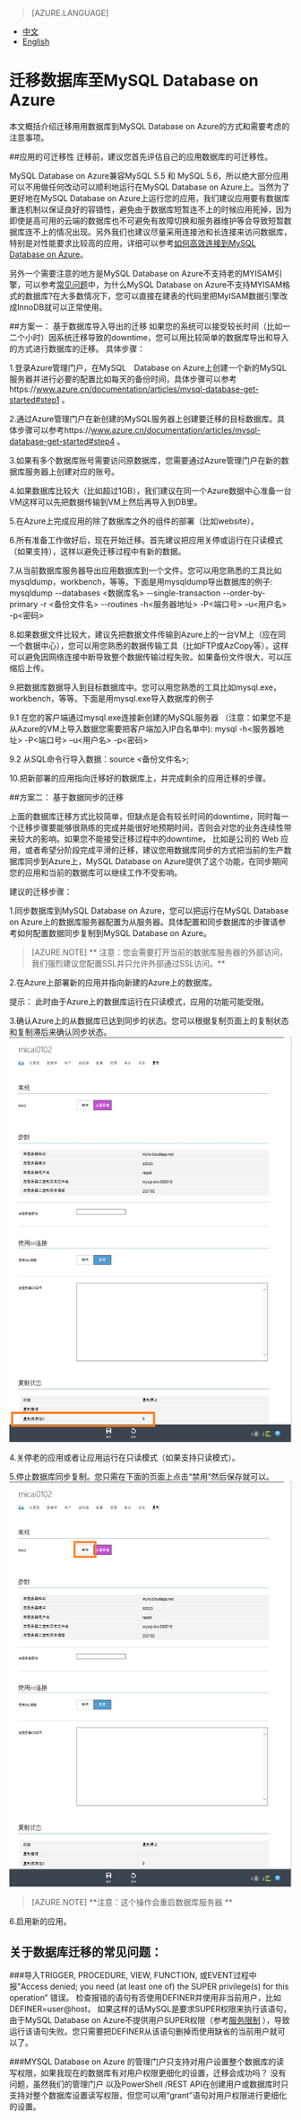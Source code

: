 <properties linkid="" urlDisplayName="" pageTitle="如何迁移数据库至MySQL Database on Azure- Azure 微软云" metaKeywords="Azure 云，技术文档，文档与资源，MySQL,数据库，连接池,应用迁移，connection pool, Azure MySQL, MySQL PaaS,Azure MySQL PaaS, Azure MySQL Service, Azure RDS" description="
通过SSL加密访问数据库，可以保障您访问的安全性，本文介绍如何下载并配置SSL证书。目前MySQL Database on Azure支持利用公钥在服务器端进行加密验证。" metaCanonical="" services="MySQL" documentationCenter="Services" title="" authors="" solutions="" manager="" editor="" />

<tags ms.service="mysql" ms.date="07/05/2016" wacn.date="07/05/2016" wacn.lang="cn" />

> [AZURE.LANGUAGE]
- [中文](/documentation/articles/mysql-database-migration)
- [English](/documentation/articles/mysql-database-enus-migration)

# 迁移数据库至MySQL Database on Azure
本文概括介绍迁移用用数据库到MySQL Database on Azure的方式和需要考虑的注意事项。

##应用的可迁移性
迁移前，建议您首先评估自己的应用数据库的可迁移性。

MySQL Database on Azure兼容MySQL 5.5 和 MySQL 5.6，所以绝大部分应用可以不用做任何改动可以顺利地运行在MySQL Database on Azure上。当然为了更好地在MySQL Database on Azure上运行您的应用，我们建议应用要有数据库重连机制以保证良好的容错性，避免由于数据库短暂连不上的时候应用死掉，因为即使是高可用的云端的数据库也不可避免有故障切换和服务器维护等会导致短暂数据库连不上的情况出现。另外我们也建议尽量采用连接池和长连接来访问数据库，特别是对性能要求比较高的应用，详细可以参考[如何高效连接到MySQL Database on Azure](/documentation/articles/mysql-database-connection-pool)。 

另外一个需要注意的地方是MySQL Database on Azure不支持老的MYISAM引擎，可以参考[常见问题](/documentation/articles/mysql-database-serviceinquiry)中，为什么MySQL Database on Azure不支持MYISAM格式的数据库?在大多数情况下，您可以直接在建表的代码里把MyISAM数据引擎改成InnoDB就可以正常使用。 

##方案一： 基于数据库导入导出的迁移
如果您的系统可以接受较长时间（比如一二个小时）因系统迁移导致的downtime，您可以用比较简单的数据库导出和导入的方式进行数据库的迁移。
具体步骤：

1.登录Azure管理门户，在MySQL　Database on Azure上创建一个新的MySQL服务器并进行必要的配置比如每天的备份时间，具体步骤可以参考https://www.azure.cn/documentation/articles/mysql-database-get-started#step1 。 


2.通过Azure管理门户在新创建的MySQL服务器上创建要迁移的目标数据库。具体步骤可以参考https://www.azure.cn/documentation/articles/mysql-database-get-started#step4 。 


3.如果有多个数据库账号需要访问原数据库，您需要通过Azure管理门户在新的数据库服务器上创建对应的账号。 


4.如果数据库比较大（比如超过1GB），我们建议在同一个Azure数据中心准备一台VM这样可以先把数据传输到VM上然后再导入到DB里。 


5.在Azure上完成应用的除了数据库之外的组件的部署（比如website）。 


6.所有准备工作做好后，现在开始迁移。首先建议把应用关停或运行在只读模式（如果支持），这样以避免迁移过程中有新的数据。 


7.从当前数据库服务器导出应用数据库到一个文件。您可以用您熟悉的工具比如mysqldump，workbench，等等。下面是用mysqldump导出数据库的例子: mysqldump --databases <数据库名> --single-transaction --order-by-primary -r <备份文件名> --routines -h<服务器地址> -P<端口号> –u<用户名> -p<密码> 


8.如果数据文件比较大，建议先把数据文件传输到Azure上的一台VM上（应在同一个数据中心），您可以用您熟悉的数据传输工具（比如FTP或AzCopy等），这样可以避免因网络连接中断导致整个数据传输过程失败。如果备份文件很大，可以压缩后上传。 


9.把数据库数据导入到目标数据库中。您可以用您熟悉的工具比如mysql.exe，workbench，等等。下面是用mysql.exe导入数据库的例子 


9.1 在您的客户端通过mysql.exe连接新创建的MySQL服务器 （注意：如果您不是从Azure的VM上导入数据您需要把客户端加入IP白名单中): mysql -h<服务器地址> -P<端口号> –u<用户名> -p<密码> 


9.2 从SQL命令行导入数据：source <备份文件名>; 


10.把新部署的应用指向迁移好的数据库上，并完成剩余的应用迁移的步骤。 


##方案二： 基于数据同步的迁移


上面的数据库迁移方式比较简单，但缺点是会有较长时间的downtime，同时每一个迁移步骤要能够很熟练的完成并能很好地预期时间，否则会对您的业务连续性带来较大的影响。如果您不能接受迁移过程中的downtime， 比如是公司的 Web 应用，或者希望分阶段完成平滑的迁移，建议您用数据库同步的方式把当前的生产数据库同步到Azure上，MySQL Database on Azure提供了这个功能，在同步期间您的应用和当前的数据库可以继续工作不受影响。 


建议的迁移步骤： 

1.同步数据库到MySQL Database on Azure，您可以把运行在MySQL Database on Azure上的数据库服务器配置为从服务器。具体配置和同步数据库的步骤请参考如何配置数据同步复制到MySQL Database on Azure。 



>[AZURE.NOTE] ** 注意：您会需要打开当前的数据库服务器的外部访问，我们强烈建议您配置SSL并只允许外部通过SSL访问。**

2.在Azure上部署新的应用并指向新建的Azure上的数据库。 


提示： 此时由于Azure上的数据库运行在只读模式，应用的功能可能受限。

3.确认Azure上的从数据库已达到同步的状态。您可以根据复制页面上的复制状态和复制滞后来确认同步状态。 
![迁移][1]

4.关停老的应用或者让应用运行在只读模式（如果支持只读模式）。
	
5.停止数据库同步复制。您只需在下面的页面上点击“禁用”然后保存就可以。
![迁移][2]
>[AZURE.NOTE] **注意：这个操作会重启数据库服务器 **

6.启用新的应用。

## 关于数据库迁移的常见问题：
###导入TRIGGER, PROCEDURE, VIEW, FUNCTION, 或EVENT过程中报”Access denied; you need (at least one of) the SUPER privilege(s) for this operation” 错误。
检查报错的语句有否使用DEFINER并使用非当前用户，比如DEFINER=user@host， 如果这样的话MySQL是要求SUPER权限来执行该语句，由于MySQL Database on Azure不提供用户SUPER权限（参考[服务限制](/documentation/articles/mysql-database-operation-limitation) ），导致运行该语句失败。您只需要把DEFINER从该语句删掉而使用缺省的当前用户就可以了。

###MYSQL Database on Azure 的管理门户只支持对用户设置整个数据库的读写权限，如果我现在的数据库有对用户权限更细化的设置，迁移会成功吗？
没有问题，虽然我们的管理门户 以及PowerShell /REST API在创建用户或数据库时只支持对整个数据库设置读写权限，但您可以用“grant”语句对用户权限进行更细化的设置。

<!--Image references-->

[1]: ./media/mysql-database-migration/migration1.png
[2]: ./media/mysql-database-migration/migration2.png

